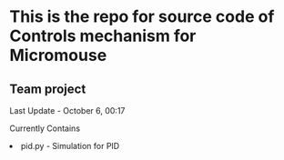 # This is the repo for source code of Controls mechanism for Micromouse
## Team project

Last Update - October 6, 00:17

Currently Contains
<ui>
  <li>pid.py - Simulation for PID</li>
</ui>
